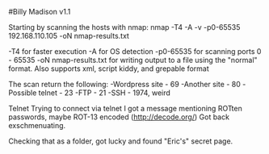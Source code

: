 #Billy Madison v1.1

Starting by scanning the hosts with nmap:
nmap -T4 -A -v -p0-65535 192.168.110.105 -oN nmap-results.txt

-T4 for faster execution
-A for OS detection
-p0-65535 for scanning ports 0 - 65535
-oN nmap-results.txt for writing output to a file using the "normal" format.  Also supports xml, script kiddy, and grepable format

The scan return the following:
-Wordpress site - 69
-Another site - 80
-Possible telnet - 23
-FTP - 21
-SSH - 1974, weird

Telnet
Trying to connect via telnet I got a message mentioning ROTten passwords, maybe ROT-13 encoded (http://decode.org/) Got back exschmenuating.

Checking that as a folder, got lucky and found "Eric's" secret page.


